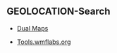 ## GEOLOCATION-Search

- [Dual Maps](http://data.mashedworld.com/dualmaps/map.htm)

- [Tools.wmflabs.org](https://tools.wmflabs.org/geohack)